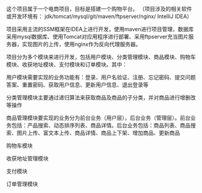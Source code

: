 这个项目属于一个电商项目，目标是搭建一个购物平台。
（项目涉及的相关软件或开发环境有：
jdk/tomcat/mysql/git/maven/ftpserver/nginx/ IntelliJ IDEA）

项目采用主流的SSM框架在IDEA上进行开发，使用maven进行项目管理，数据库采用mysql数据库、使用Tomcat对应用程序进行部署、采用ftpserver充当图片服务器，实现图片的上传，使用nginx作为反向代理服务器。

项目分为多个模块来进行开发，包括用户模块、分类管理模块、商品模块、购物车模块、收获地址模块、支付模块和订单模块。其中：

用户模块需要实现的业务功能有：登录、用户名验证、注册、忘记密码、提交问题答案、重置密码、获取用户信息、更新用户信息、退出登录等

分类管理模块主要通过递归算法来获取商品及商品的子分类，并对商品进行增删改等操作

商品管理模块要实现的业务分为前台业务（用户层），后台业务（管理层）。前台业务包括：产品搜索、动态排序列表、商品详情。后台业务包括：商品列表、商品搜索、图片上传、富文本上传、商品详情、商品上下架、增加商品、更新商品

购物车模块

收获地址管理模块

支付模块

订单管理模块

